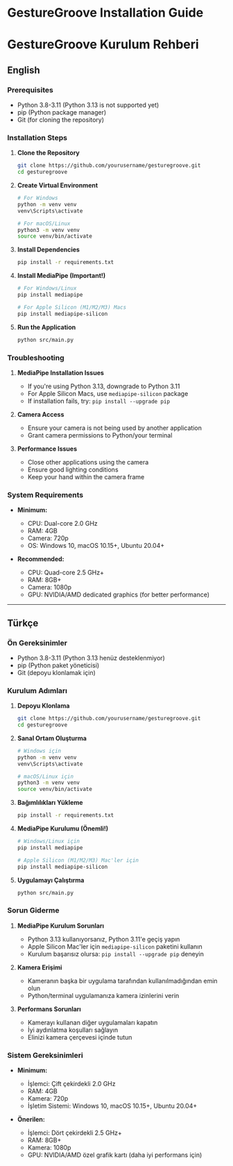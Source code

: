 # GestureGroove Installation Guide
# GestureGroove Kurulum Rehberi

## English

### Prerequisites
- Python 3.8-3.11 (Python 3.13 is not supported yet)
- pip (Python package manager)
- Git (for cloning the repository)

### Installation Steps

1. **Clone the Repository**
   ```bash
   git clone https://github.com/yourusername/gesturegroove.git
   cd gesturegroove
   ```

2. **Create Virtual Environment**
   ```bash
   # For Windows
   python -m venv venv
   venv\Scripts\activate

   # For macOS/Linux
   python3 -m venv venv
   source venv/bin/activate
   ```

3. **Install Dependencies**
   ```bash
   pip install -r requirements.txt
   ```

4. **Install MediaPipe (Important!)**
   ```bash
   # For Windows/Linux
   pip install mediapipe

   # For Apple Silicon (M1/M2/M3) Macs
   pip install mediapipe-silicon
   ```

5. **Run the Application**
   ```bash
   python src/main.py
   ```

### Troubleshooting

1. **MediaPipe Installation Issues**
   - If you're using Python 3.13, downgrade to Python 3.11
   - For Apple Silicon Macs, use `mediapipe-silicon` package
   - If installation fails, try: `pip install --upgrade pip`

2. **Camera Access**
   - Ensure your camera is not being used by another application
   - Grant camera permissions to Python/your terminal

3. **Performance Issues**
   - Close other applications using the camera
   - Ensure good lighting conditions
   - Keep your hand within the camera frame

### System Requirements

- **Minimum:**
  - CPU: Dual-core 2.0 GHz
  - RAM: 4GB
  - Camera: 720p
  - OS: Windows 10, macOS 10.15+, Ubuntu 20.04+

- **Recommended:**
  - CPU: Quad-core 2.5 GHz+
  - RAM: 8GB+
  - Camera: 1080p
  - GPU: NVIDIA/AMD dedicated graphics (for better performance)

---

## Türkçe

### Ön Gereksinimler
- Python 3.8-3.11 (Python 3.13 henüz desteklenmiyor)
- pip (Python paket yöneticisi)
- Git (depoyu klonlamak için)

### Kurulum Adımları

1. **Depoyu Klonlama**
   ```bash
   git clone https://github.com/yourusername/gesturegroove.git
   cd gesturegroove
   ```

2. **Sanal Ortam Oluşturma**
   ```bash
   # Windows için
   python -m venv venv
   venv\Scripts\activate

   # macOS/Linux için
   python3 -m venv venv
   source venv/bin/activate
   ```

3. **Bağımlılıkları Yükleme**
   ```bash
   pip install -r requirements.txt
   ```

4. **MediaPipe Kurulumu (Önemli!)**
   ```bash
   # Windows/Linux için
   pip install mediapipe

   # Apple Silicon (M1/M2/M3) Mac'ler için
   pip install mediapipe-silicon
   ```

5. **Uygulamayı Çalıştırma**
   ```bash
   python src/main.py
   ```

### Sorun Giderme

1. **MediaPipe Kurulum Sorunları**
   - Python 3.13 kullanıyorsanız, Python 3.11'e geçiş yapın
   - Apple Silicon Mac'ler için `mediapipe-silicon` paketini kullanın
   - Kurulum başarısız olursa: `pip install --upgrade pip` deneyin

2. **Kamera Erişimi**
   - Kameranın başka bir uygulama tarafından kullanılmadığından emin olun
   - Python/terminal uygulamanıza kamera izinlerini verin

3. **Performans Sorunları**
   - Kamerayı kullanan diğer uygulamaları kapatın
   - İyi aydınlatma koşulları sağlayın
   - Elinizi kamera çerçevesi içinde tutun

### Sistem Gereksinimleri

- **Minimum:**
  - İşlemci: Çift çekirdekli 2.0 GHz
  - RAM: 4GB
  - Kamera: 720p
  - İşletim Sistemi: Windows 10, macOS 10.15+, Ubuntu 20.04+

- **Önerilen:**
  - İşlemci: Dört çekirdekli 2.5 GHz+
  - RAM: 8GB+
  - Kamera: 1080p
  - GPU: NVIDIA/AMD özel grafik kartı (daha iyi performans için) 